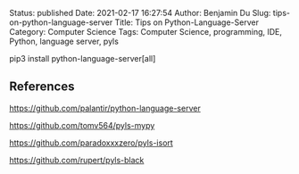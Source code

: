 Status: published
Date: 2021-02-17 16:27:54
Author: Benjamin Du
Slug: tips-on-python-language-server
Title: Tips on Python-Language-Server
Category: Computer Science
Tags: Computer Science, programming, IDE, Python, language server, pyls



pip3 install python-language-server[all]


## References 

https://github.com/palantir/python-language-server

https://github.com/tomv564/pyls-mypy

https://github.com/paradoxxxzero/pyls-isort

https://github.com/rupert/pyls-black